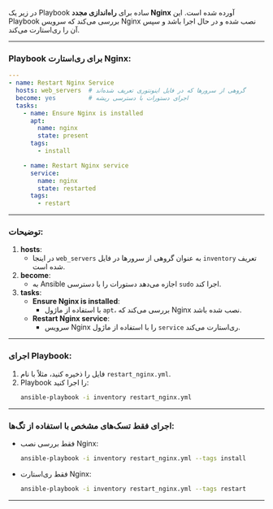 در زیر یک Playbook ساده برای **راه‌اندازی مجدد Nginx** آورده شده است. این Playbook بررسی می‌کند که سرویس Nginx نصب شده و در حال اجرا باشد و سپس آن را ری‌استارت می‌کند.

---

### Playbook برای ری‌استارت Nginx:

```yaml
---
- name: Restart Nginx Service
  hosts: web_servers  # گروهی از سرورها که در فایل اینونتوری تعریف شده‌اند
  become: yes         # اجرای دستورات با دسترسی ریشه
  tasks:
    - name: Ensure Nginx is installed
      apt:
        name: nginx
        state: present
      tags:
        - install

    - name: Restart Nginx service
      service:
        name: nginx
        state: restarted
      tags:
        - restart
```

---

### توضیحات:
1. **hosts**:
   - در اینجا `web_servers` به عنوان گروهی از سرورها در فایل `inventory` تعریف شده است.
2. **become**:
   - به Ansible اجازه می‌دهد دستورات را با دسترسی `sudo` اجرا کند.
3. **tasks**:
   - **Ensure Nginx is installed**:
     - با استفاده از ماژول `apt`، بررسی می‌کند که Nginx نصب شده باشد.
   - **Restart Nginx service**:
     - سرویس Nginx را با استفاده از ماژول `service` ری‌استارت می‌کند.

---

### اجرای Playbook:
1. فایل را ذخیره کنید، مثلاً با نام `restart_nginx.yml`.
2. Playbook را اجرا کنید:
   ```bash
   ansible-playbook -i inventory restart_nginx.yml
   ```

---

### اجرای فقط تسک‌های مشخص با استفاده از تگ‌ها:
- فقط بررسی نصب Nginx:
  ```bash
  ansible-playbook -i inventory restart_nginx.yml --tags install
  ```

- فقط ری‌استارت Nginx:
  ```bash
  ansible-playbook -i inventory restart_nginx.yml --tags restart
  ```

---
